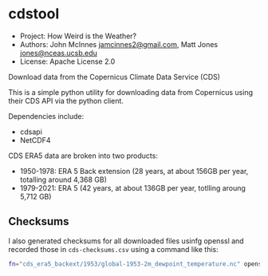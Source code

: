 # cdstool

- Project: How Weird is the Weather?
- Authors: John McInnes <jamcinnes2@gmail.com>, Matt Jones <jones@nceas.ucsb.edu>
- License: Apache License 2.0

Download data from the Copernicus Climate Data Service (CDS)

This is a simple python utility for downloading data from Copernicus using their CDS API via the python client.

Dependencies include:

- cdsapi
- NetCDF4

CDS ERA5 data are broken into two products:

- 1950-1978: ERA 5 Back extension (28 years, at about 156GB per year, totalling around 4,368 GB)
- 1979-2021: ERA 5 (42 years, at about 136GB per year, totlling aroung 5,712 GB)

## Checksums

I also generated checksums for all downloaded files usinfg openssl and recorded those in `cds-checksums.csv` using a command like this:

```sh
fn="cds_era5_backext/1953/global-1953-2m_dewpoint_temperature.nc" openssl dgst -sha256 $fn | awk -F'[()=]' '{print $2 ",",  $1 "," $4}' >> cds-checksums.csv
```
